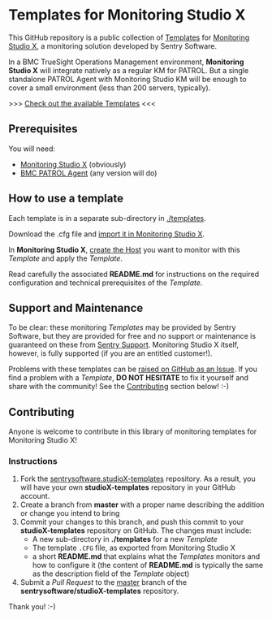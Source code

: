 # Templates for Monitoring Studio X

This GitHub repository is a public collection of [Templates](//www.sentrysoftware.com/library/swsyx/hosts-templates.html) for [Monitoring Studio X](/www.sentrysoftware.com/products/km-monitoring-studio-x.html), a monitoring solution developed by Sentry Software.

In a BMC TrueSight Operations Management environment, **Monitoring Studio X** will integrate natively as a regular KM for PATROL. But a single standalone PATROL Agent with Monitoring Studio KM will be enough to cover a small environment (less than 200 servers, typically).

&gt;&gt;&gt; [Check out the available Templates](//github.com/sentrysoftware/studioX-templates/tree/master/templates) &lt;&lt;&lt;

## Prerequisites

You will need:

* [Monitoring Studio X](//www.sentrysoftware.com/products/km-monitoring-studio-x.asp) (obviously)
* [BMC PATROL Agent](//docs.bmc.com/docs/PATROLAgent/11302/installing-828956013.html) (any version will do)

## How to use a template

Each template is in a separate sub-directory in [./templates](//github.com/sentrysoftware/studioX-templates/tree/master/templates).

Download the .cfg file and [import it in Monitoring Studio X](//www.sentrysoftware.com/library/swsyx/hosts-templates.html#Importing_a_Template).

In **Monitoring Studio X**, [create the Host](//www.sentrysoftware.com/library/swsyx/hosts-templates.html#Step_1_Defining_Hosts) you want to monitor with this *Template* and apply the *Template*.

Read carefully the associated **README.md** for instructions on the required configuration and technical prerequisites of the *Template*.

## Support and Maintenance

To be clear: these monitoring *Templates* may be provided by Sentry Software, but they are provided for free and no support or maintenance is guaranteed on these from [Sentry Support](//www.sentrysoftware.com/support/maintenance-policy.asp). Monitoring Studio X itself, however, is fully supported (if you are an entitled customer!).

Problems with these templates can be [raised on GitHub as an Issue](//github.com/sentrysoftware/studioX-templates/issues). If you find a problem with a *Template*, **DO NOT HESITATE** to fix it yourself and share with the community! See the [Contributing](CONTRIBUTING.md) section below! :-)

## Contributing

Anyone is welcome to contribute in this library of monitoring templates for Monitoring Studio X!

### Instructions

1. Fork the [sentrysoftware.studioX-templates](//github.com/sentrysoftware/studioX-templates) repository. As a result, you will have your own **studioX-templates** repository in your GitHub account.
2. Create a branch from **master** with a proper name describing the addition or change you intend to bring
3. Commit your changes to this branch, and push this commit to your **studioX-templates** repository on GitHub. The changes must include:
    * A new sub-directory in **./templates** for a new *Template*
    * The template `.CFG` file, as exported from Monitoring Studio X
    * a short **README.md** that explains what the *Templates* monitors and how to configure it (the content of **README.md** is typically the same as the description field of the *Template* object)
4. Submit a *Pull Request* to the [master](//github.com/sentrysoftware/studioX-templates/tree/master) branch of the **sentrysoftware/studioX-templates** repository.

Thank you! :-)
